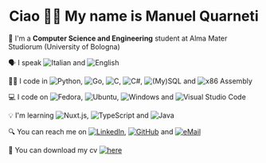 <h1 align="center">Ciao 👋🏻 My name is Manuel Quarneti</h1>

🏫 I'm a **Computer Science and Engineering** student at Alma Mater Studiorum (University of Bologna)

🗣 I speak
![Italian](https://img.shields.io/badge/🇮🇹%20Italian-success) and
![English](https://img.shields.io/badge/🇬🇧%20English-blue)

👨‍💻 I code in
![Python](https://img.shields.io/badge/Python-3776AB?logo=python&logoColor=white),
![Go](https://img.shields.io/badge/Go-00ADD8?logo=go&logoColor=white),
![C](https://img.shields.io/badge/C-A8B9CC?logo=c&logoColor=white),
![C#](https://img.shields.io/badge/C%23-239120?logo=c-sharp&logoColor=white),
![(My)SQL](https://img.shields.io/badge/(My)SQL-4479A1?logo=mysql&logoColor=white) and
![x86 Assembly](https://img.shields.io/badge/x86%20Assembly-0071C5?logo=intel&logoColor=white)

💻 I code on
![Fedora](https://img.shields.io/badge/Fedora-294172?logo=fedora&logoColor=white),
![Ubuntu](https://img.shields.io/badge/Ubuntu-E95420?logo=ubuntu&logoColor=white),
![Windows](https://img.shields.io/badge/Windows-0078D6?logo=windows&logoColor=white) and
![Visual Studio Code](https://img.shields.io/badge/Visual%20Studio%20Code-007ACC?logo=visual-studio-code&logoColor=white)

💡 I'm learning
![Nuxt.js](https://img.shields.io/badge/Nuxt.js-00C58E?logo=nuxt.js&logoColor=white),
![TypeScript](https://img.shields.io/badge/TypeScript-007ACC?logo=typescript&logoColor=white) and
![Java](https://img.shields.io/badge/Java-007396?logo=java&logoColor=white)


🔍 You can reach me on
[![LinkedIn](https://img.shields.io/badge/LinkedIn-0077B5?logo=linkedin&logoColor=white)](https://www.linkedin.com/in/quarno/),
[![GitHub](https://img.shields.io/badge/GitHub-100000?logo=github&logoColor=white)](https://github.com/quarno) and
[![eMail](https://img.shields.io/badge/eMail-D14836?logo=gmail&logoColor=white)](mailto:manuelquarneti@gmail.com)

📄 You can download my cv
[![here](https://img.shields.io/badge/here-EC1C24?logo=adobe-acrobat-reader&logoColor=white)](https://quarno.xyz/cv.pdf)
